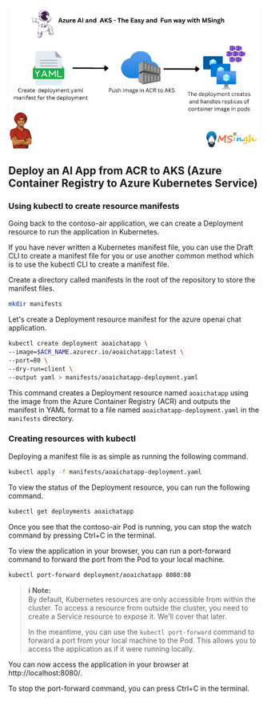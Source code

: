 ![Deploying AI App from ACR to AKS](./Assets/acr_to_aks.png)

## Deploy an AI App from ACR to AKS (Azure Container Registry to Azure Kubernetes Service)

### Using kubectl to create resource manifests

Going back to the contoso-air application, we can create a Deployment resource to run the application in Kubernetes.

If you have never written a Kubernetes manifest file, you can use the Draft CLI to create a manifest file for you or use another common method which is to use the kubectl CLI to create a manifest file.

Create a directory called manifests in the root of the repository to store the manifest files.
```bash
mkdir manifests
```

Let's create a Deployment resource manifest for the azure openai chat application.
```bash
kubectl create deployment aoaichatapp \
--image=$ACR_NAME.azurecr.io/aoaichatapp:latest \
--port=80 \
--dry-run=client \
--output yaml > manifests/aoaichatapp-deployment.yaml
```

This command creates a Deployment resource named `aoaichatapp` using the image from the Azure Container Registry (ACR) and outputs the manifest in YAML format to a file named `aoaichatapp-deployment.yaml` in the `manifests` directory.

### Creating resources with kubectl

Deploying a manifest file is as simple as running the following command.
```bash
kubectl apply -f manifests/aoaichatapp-deployment.yaml
```

To view the status of the Deployment resource, you can run the following command.
```bash
kubectl get deployments aoaichatapp
```

Once you see that the contoso-air Pod is running, you can stop the watch command by pressing Ctrl+C in the terminal.

To view the application in your browser, you can run a port-forward command to forward the port from the Pod to your local machine.
```bash
kubectl port-forward deployment/aoaichatapp 8080:80
```

> **ℹ️ Note:**  
> By default, Kubernetes resources are only accessible from within the cluster. To access a resource from outside the cluster, you need to create a Service resource to expose it. We'll cover that later.  
>  
> In the meantime, you can use the `kubectl port-forward` command to forward a port from your local machine to the Pod. This allows you to access the application as if it were running locally.

You can now access the application in your browser at http://localhost:8080/.

To stop the port-forward command, you can press Ctrl+C in the terminal.